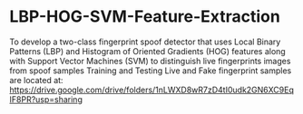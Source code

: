 # LBP-HOG-SVM-Feature-Extraction
To develop a two-class fingerprint spoof detector that uses Local Binary Patterns  (LBP) and Histogram of Oriented Gradients (HOG) features along with Support Vector Machines (SVM) to distinguish live fingerprints images from spoof samples
Training and Testing Live and Fake fingerprint samples are located at: https://drive.google.com/drive/folders/1nLWXD8wR7zD4tI0udk2GN6XC9EqIF8PR?usp=sharing
